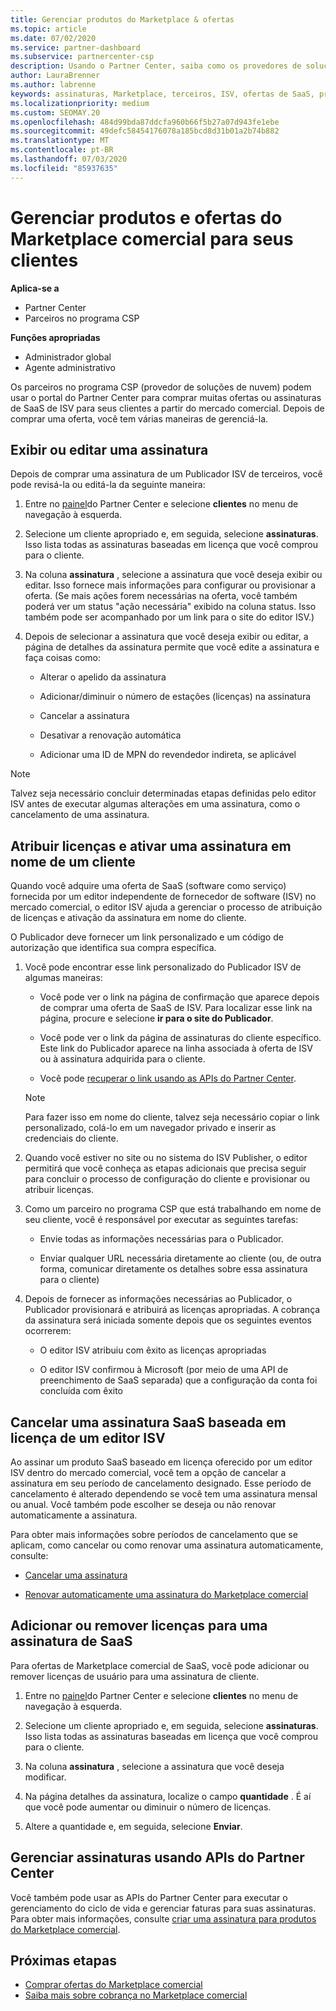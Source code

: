 ```yaml
---
title: Gerenciar produtos do Marketplace & ofertas
ms.topic: article
ms.date: 07/02/2020
ms.service: partner-dashboard
ms.subservice: partnercenter-csp
description: Usando o Partner Center, saiba como os provedores de soluções na nuvem podem gerenciar ofertas de ISV de terceiros adquiridas para clientes do mercado comercial.
author: LauraBrenner
ms.author: labrenne
keywords: assinaturas, Marketplace, terceiros, ISV, ofertas de SaaS, programa de provedor de soluções na nuvem, gerenciar uma oferta, gerenciar uma assinatura, licenças, cancelar uma assinatura, estações, desativar renovação automática, ID de MPN do revendedor indireto
ms.localizationpriority: medium
ms.custom: SEOMAY.20
ms.openlocfilehash: 484d99bda87ddcfa960b66f5b27a07d943fe1ebe
ms.sourcegitcommit: 49defc58454176078a185bcd8d31b01a2b74b882
ms.translationtype: MT
ms.contentlocale: pt-BR
ms.lasthandoff: 07/03/2020
ms.locfileid: "85937635"
---
```

# <a name="manage-commercial-marketplace-products-and-offers-for-your-customers"></a>Gerenciar produtos e ofertas do Marketplace comercial para seus clientes

**Aplica-se a**

- Partner Center
- Parceiros no programa CSP

**Funções apropriadas**

- Administrador global
- Agente administrativo

Os parceiros no programa CSP (provedor de soluções de nuvem) podem usar o portal do Partner Center para comprar muitas ofertas ou assinaturas de SaaS de ISV para seus clientes a partir do mercado comercial. Depois de comprar uma oferta, você tem várias maneiras de gerenciá-la.

## <a name="view-or-edit-a-subscription"></a>Exibir ou editar uma assinatura

Depois de comprar uma assinatura de um Publicador ISV de terceiros, você pode revisá-la ou editá-la da seguinte maneira:

1. Entre no [painel](https://partner.microsoft.com/dashboard)do Partner Center e selecione **clientes** no menu de navegação à esquerda.

2. Selecione um cliente apropriado e, em seguida, selecione **assinaturas**. Isso lista todas as assinaturas baseadas em licença que você comprou para o cliente.

3. Na coluna **assinatura** , selecione a assinatura que você deseja exibir ou editar. Isso fornece mais informações para configurar ou provisionar a oferta. (Se mais ações forem necessárias na oferta, você também poderá ver um status "ação necessária" exibido na coluna status. Isso também pode ser acompanhado por um link para o site do editor ISV.)

4. Depois de selecionar a assinatura que você deseja exibir ou editar, a página de detalhes da assinatura permite que você edite a assinatura e faça coisas como:

    - Alterar o apelido da assinatura

    - Adicionar/diminuir o número de estações (licenças) na assinatura

    - Cancelar a assinatura

    - Desativar a renovação automática

    - Adicionar uma ID de MPN do revendedor indireta, se aplicável

> [!NOTE]
> Talvez seja necessário concluir determinadas etapas definidas pelo editor ISV antes de executar algumas alterações em uma assinatura, como o cancelamento de uma assinatura.

## <a name="assign-licenses-and-activate-a-subscription-on-behalf-of-a-customer"></a>Atribuir licenças e ativar uma assinatura em nome de um cliente

Quando você adquire uma oferta de SaaS (software como serviço) fornecida por um editor independente de fornecedor de software (ISV) no mercado comercial, o editor ISV ajuda a gerenciar o processo de atribuição de licenças e ativação da assinatura em nome do cliente.

O Publicador deve fornecer um link personalizado e um código de autorização que identifica sua compra específica.

1. Você pode encontrar esse link personalizado do Publicador ISV de algumas maneiras:

   - Você pode ver o link na página de confirmação que aparece depois de comprar uma oferta de SaaS de ISV. Para localizar esse link na página, procure e selecione **ir para o site do Publicador**.

   - Você pode ver o link da página de assinaturas do cliente específico. Este link do Publicador aparece na linha associada à oferta de ISV ou à assinatura adquirida para o cliente.

   - Você pode [recuperar o link usando as APIs do Partner Center](https://docs.microsoft.com/partner-center/develop/get-activation-link-by-order-line-item).

   > [!NOTE]
   > Para fazer isso em nome do cliente, talvez seja necessário copiar o link personalizado, colá-lo em um navegador privado e inserir as credenciais do cliente.

2. Quando você estiver no site ou no sistema do ISV Publisher, o editor permitirá que você conheça as etapas adicionais que precisa seguir para concluir o processo de configuração do cliente e provisionar ou atribuir licenças.

3. Como um parceiro no programa CSP que está trabalhando em nome de seu cliente, você é responsável por executar as seguintes tarefas:

    - Envie todas as informações necessárias para o Publicador.

    - Enviar qualquer URL necessária diretamente ao cliente (ou, de outra forma, comunicar diretamente os detalhes sobre essa assinatura para o cliente)

4. Depois de fornecer as informações necessárias ao Publicador, o Publicador provisionará e atribuirá as licenças apropriadas. A cobrança da assinatura será iniciada somente depois que os seguintes eventos ocorrerem:

    - O editor ISV atribuiu com êxito as licenças apropriadas

    - O editor ISV confirmou à Microsoft (por meio de uma API de preenchimento de SaaS separada) que a configuração da conta foi concluída com êxito

## <a name="cancel-a-license-based-saas-subscription-from-an-isv-publisher"></a>Cancelar uma assinatura SaaS baseada em licença de um editor ISV

Ao assinar um produto SaaS baseado em licença oferecido por um editor ISV dentro do mercado comercial, você tem a opção de cancelar a assinatura em seu período de cancelamento designado. Esse período de cancelamento é alterado dependendo se você tem uma assinatura mensal ou anual. Você também pode escolher se deseja ou não renovar automaticamente a assinatura.

Para obter mais informações sobre períodos de cancelamento que se aplicam, como cancelar ou como renovar uma assinatura automaticamente, consulte:

- [Cancelar uma assinatura](create-a-new-subscription.md#cancel-a-subscription)

- [Renovar automaticamente uma assinatura do Marketplace comercial](create-a-new-subscription.md#choose-whether-to-automatically-renew-a-commercial-marketplace-subscription)

## <a name="add-or-remove-licenses-for-a-saas-subscription"></a>Adicionar ou remover licenças para uma assinatura de SaaS

Para ofertas de Marketplace comercial de SaaS, você pode adicionar ou remover licenças de usuário para uma assinatura de cliente.

1. Entre no [painel](https://partner.microsoft.com/dashboard)do Partner Center e selecione **clientes** no menu de navegação à esquerda.

2. Selecione um cliente apropriado e, em seguida, selecione **assinaturas**. Isso lista todas as assinaturas baseadas em licença que você comprou para o cliente.

3. Na coluna **assinatura** , selecione a assinatura que você deseja modificar.

4. Na página detalhes da assinatura, localize o campo **quantidade** . É aí que você pode aumentar ou diminuir o número de licenças.

5. Altere a quantidade e, em seguida, selecione **Enviar**.

## <a name="manage-subscriptions-using-partner-center-apis"></a>Gerenciar assinaturas usando APIs do Partner Center

Você também pode usar as APIs do Partner Center para executar o gerenciamento do ciclo de vida e gerenciar faturas para suas assinaturas. Para obter mais informações, consulte [criar uma assinatura para produtos do Marketplace comercial](https://docs.microsoft.com/partner-center/develop/create-subscription-azure-marketplace-products).

## <a name="next-steps"></a>Próximas etapas

- [Comprar ofertas do Marketplace comercial](csp-commercial-marketplace-purchase.md)
- [Saiba mais sobre cobrança no Marketplace comercial](csp-commercial-marketplace-billing.md)